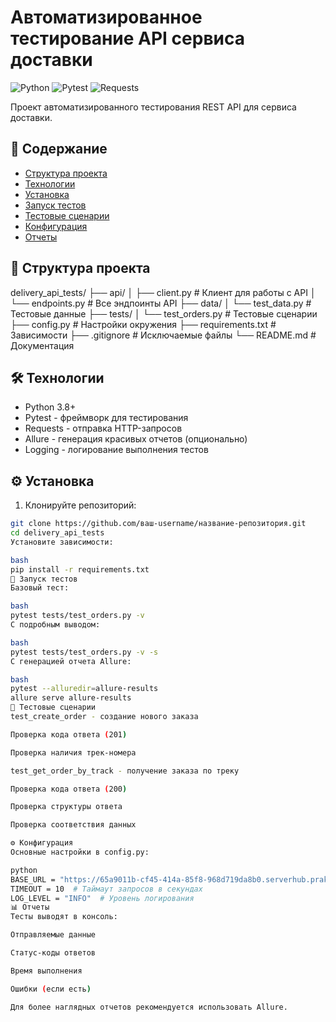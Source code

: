 # Автоматизированное тестирование API сервиса доставки

![Python](https://img.shields.io/badge/Python-3.8+-blue)
![Pytest](https://img.shields.io/badge/Pytest-7.0+-green)
![Requests](https://img.shields.io/badge/Requests-2.25+-yellow)

Проект автоматизированного тестирования REST API для сервиса доставки.

## 📝 Содержание

- [Структура проекта](#-структура-проекта)
- [Технологии](#-технологии)
- [Установка](#%EF%B8%8F-установка)
- [Запуск тестов](#-запуск-тестов)
- [Тестовые сценарии](#-тестовые-сценарии)
- [Конфигурация](#%EF%B8%8F-конфигурация)
- [Отчеты](#-отчеты)


## 📂 Структура проекта
delivery_api_tests/
├── api/
│ ├── client.py # Клиент для работы с API
│ └── endpoints.py # Все эндпоинты API
├── data/
│ └── test_data.py # Тестовые данные
├── tests/
│ └── test_orders.py # Тестовые сценарии
├── config.py # Настройки окружения
├── requirements.txt # Зависимости
├── .gitignore # Исключаемые файлы
└── README.md # Документация


## 🛠 Технологии

- Python 3.8+
- Pytest - фреймворк для тестирования
- Requests - отправка HTTP-запросов
- Allure - генерация красивых отчетов (опционально)
- Logging - логирование выполнения тестов

## ⚙️ Установка

1. Клонируйте репозиторий:
```bash
git clone https://github.com/ваш-username/название-репозитория.git
cd delivery_api_tests
Установите зависимости:

bash
pip install -r requirements.txt
🚀 Запуск тестов
Базовый тест:

bash
pytest tests/test_orders.py -v
С подробным выводом:

bash
pytest tests/test_orders.py -v -s
С генерацией отчета Allure:

bash
pytest --alluredir=allure-results
allure serve allure-results
🧪 Тестовые сценарии
test_create_order - создание нового заказа

Проверка кода ответа (201)

Проверка наличия трек-номера

test_get_order_by_track - получение заказа по треку

Проверка кода ответа (200)

Проверка структуры ответа

Проверка соответствия данных

⚙️ Конфигурация
Основные настройки в config.py:

python
BASE_URL = "https://65a9011b-cf45-414a-85f8-968d719da8b0.serverhub.praktikum-services.ru"
TIMEOUT = 10  # Таймаут запросов в секундах
LOG_LEVEL = "INFO"  # Уровень логирования
📊 Отчеты
Тесты выводят в консоль:

Отправляемые данные

Статус-коды ответов

Время выполнения

Ошибки (если есть)

Для более наглядных отчетов рекомендуется использовать Allure.
